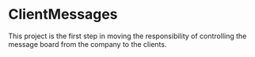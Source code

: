 # ClientMessages
This project is the first step in moving the responsibility of controlling the message board from the company to the clients.
